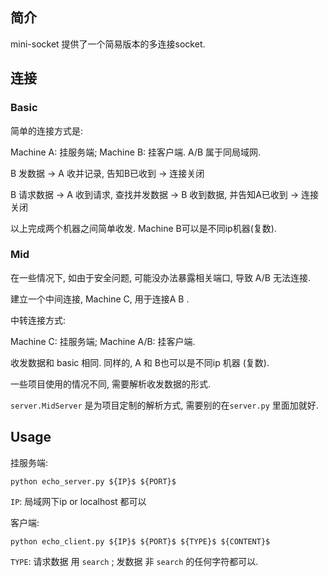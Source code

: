 ## 简介 

mini-socket 提供了一个简易版本的多连接socket. 

## 连接

### Basic 

简单的连接方式是: 

Machine A: 挂服务端;  Machine B: 挂客户端. A/B 属于同局域网.

B 发数据 -> A 收并记录, 告知B已收到 -> 连接关闭

B 请求数据 -> A 收到请求, 查找并发数据 -> B 收到数据, 并告知A已收到 -> 连接关闭

以上完成两个机器之间简单收发. Machine B可以是不同ip机器(复数). 

### Mid

在一些情况下, 如由于安全问题, 可能没办法暴露相关端口,  导致 A/B 无法连接. 

建立一个中间连接, Machine C, 用于连接A B . 

中转连接方式: 

Machine C: 挂服务端; Machine A/B: 挂客户端. 

收发数据和 basic 相同.  同样的,  A 和 B也可以是不同ip 机器 (复数). 

一些项目使用的情况不同, 需要解析收发数据的形式. 

`server.MidServer` 是为项目定制的解析方式, 需要别的在`server.py` 里面加就好. 

## Usage

挂服务端: 

`python echo_server.py ${IP}$ ${PORT}$`

`IP`: 局域网下ip or localhost 都可以

客户端:

`python echo_client.py ${IP}$ ${PORT}$ ${TYPE}$ ${CONTENT}$ `

`TYPE`:  请求数据 用 `search` ; 发数据 非 `search`  的任何字符都可以. 
